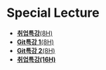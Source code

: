# Special Lecture

- [**취업특강**(8H)](./part00-special_lecture/201228.md)
- [**Git특강 1**(8H)](./part00-special_lecture/201229.md)
- [**Git특강 2**(8H)](./part00-special_lecture/201230.md)
- [**취업특강(16H)**](./part00-special_lecture/210217.md)
